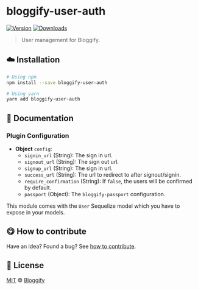 <!-- Please do not edit this file. Edit the `blah` field in the `package.json` instead. If in doubt, open an issue. -->


# bloggify-user-auth

 [![Version](https://img.shields.io/npm/v/bloggify-user-auth.svg)](https://www.npmjs.com/package/bloggify-user-auth) [![Downloads](https://img.shields.io/npm/dt/bloggify-user-auth.svg)](https://www.npmjs.com/package/bloggify-user-auth)

> User management for Bloggify.

## :cloud: Installation

```sh
# Using npm
npm install --save bloggify-user-auth

# Using yarn
yarn add bloggify-user-auth
```


## :memo: Documentation


### Plugin Configuration

- **Object** `config`:
  - `signin_url` (String): The sign in url.
  - `signout_url` (String): The sign out url.
  - `signup_url` (String): The sign in url.
  - `success_url` (String): The url to redirect to after signout/signin.
  - `require_confirmation` (String): If `false`, the users will be confirmed by default.
  - `passport` (Object): The `bloggify-passport` configuration.

This module comes with the `User` Sequelize model which you have to expose in your models.



## :yum: How to contribute
Have an idea? Found a bug? See [how to contribute][contributing].



## :scroll: License

[MIT][license] © [Bloggify][website]

[license]: http://showalicense.com/?fullname=Bloggify%20%3Csupport%40bloggify.org%3E%20(https%3A%2F%2Fbloggify.org)&year=2017#license-mit
[website]: https://bloggify.org
[contributing]: /CONTRIBUTING.md
[docs]: /DOCUMENTATION.md
